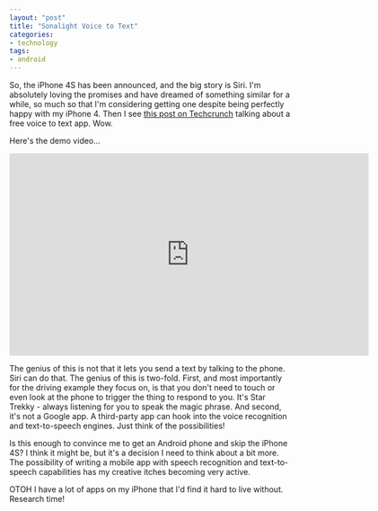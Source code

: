 ```yaml
---
layout: "post"
title: "Sonalight Voice to Text"
categories:
- technology
tags:
- android
---
```


So, the iPhone 4S has been announced, and the big story is Siri. I'm absolutely loving the promises and have dreamed of something similar for a while, so much so that I'm considering getting one despite being perfectly happy with my iPhone 4. Then I see <a href="http://techcrunch.com/2011/10/12/like-siri-sonalight-brings-powerful-texting-by-voice-to-android/">this post on Techcrunch</a> talking about a free voice to text app. Wow.

Here's the demo video...

<center><iframe width="640" height="360" src="http://www.youtube-nocookie.com/embed/Dd2vo_9euOY?rel=0" frameborder="0" allowfullscreen></iframe></center>

The genius of this is not that it lets you send a text by talking to the phone. Siri can do that. The genius of this is two-fold. First, and most importantly for the driving example they focus on, is that you don't need to touch or even look at the phone to trigger the thing to respond to you. It's Star Trekky - always listening for you to speak the magic phrase. And second, it's not a Google app. A third-party app can hook into the voice recognition and text-to-speech engines. Just think of the possibilities!

Is this enough to convince me to get an Android phone and skip the iPhone 4S? I think it might be, but it's a decision I need to think about a bit more. The possibility of writing a mobile app with speech recognition and text-to-speech capabilities has my creative itches becoming very active.

OTOH I have a lot of apps on my iPhone that I'd find it hard to live without. Research time!